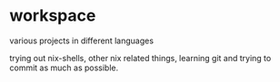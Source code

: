 # workspace

various projects in different languages

trying out nix-shells, other nix related things, learning git and trying to commit as much as possible.
